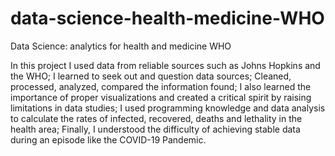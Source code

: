 # data-science-health-medicine-WHO
Data Science: analytics for health and medicine WHO

In this project I used data from reliable sources such as Johns Hopkins and the WHO;
I learned to seek out and question data sources;
Cleaned, processed, analyzed, compared the information found;
I also learned the importance of proper visualizations and created a critical spirit by raising limitations in data studies;
I used programming knowledge and data analysis to calculate the rates of infected, recovered, deaths and lethality in the health area;
Finally, I understood the difficulty of achieving stable data during an episode like the COVID-19 Pandemic.
